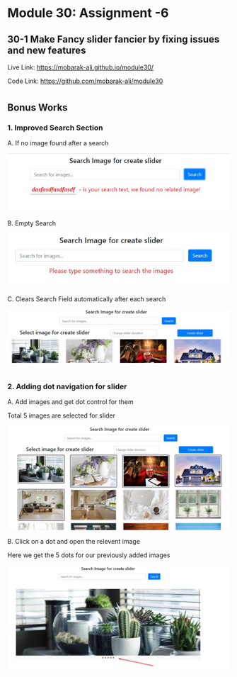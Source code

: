 # Module 30: Assignment -6

## 30-1 Make Fancy slider fancier by fixing issues and new features

Live Link: https://mobarak-ali.github.io/module30/ 

Code Link: https://github.com/mobarak-ali/module30


#

## Bonus Works

### 1. Improved Search Section

A. If no image found after a search

![Empty Search](/images/search03.jpg)

B. Empty Search

![Empty Search](/images/search01.jpg)

C. Clears Search Field automatically after each search

![Empty Search](/images/search02.jpg)


#
### 2. Adding dot navigation for slider

A. Add images and get dot control for them

Total 5 images are selected for slider

![Empty Search](/images/dots01.jpg)

B. Click on a dot and open the relevent image

Here we get the 5 dots for our previously added images

![Empty Search](/images/dots02.jpg)


